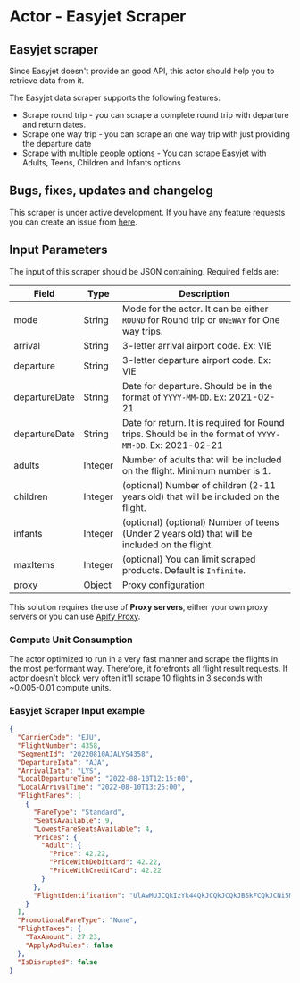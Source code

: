 # Actor - Easyjet Scraper

## Easyjet scraper

Since Easyjet doesn't provide an good API, this actor should help you to retrieve data from it.

The Easyjet data scraper supports the following features:

-   Scrape round trip - you can scrape a complete round trip with departure and return dates.
-   Scrape one way trip - you can scrape an one way trip with just providing the departure date
-   Scrape with multiple people options - You can scrape Easyjet with Adults, Teens, Children and Infants options

## Bugs, fixes, updates and changelog

This scraper is under active development. If you have any feature requests you can create an issue from [here](https://github.com/tugkan/easyjet-scraper/issues).

## Input Parameters

The input of this scraper should be JSON containing. Required fields are:

| Field            | Type    | Description                                                                                                                                                                                                                                                     |
| ---------------- | ------- | --------------------------------------------------------------------------------------------------------------------------------------------------------------------------------------------------------------------------------------------------------------- |
| mode             | String  | Mode for the actor. It can be either `ROUND` for Round trip or `ONEWAY` for One way trips.                                                                                                                                                                      |
| arrival           | String  | 3-letter arrival airport code. Ex: VIE                                                                                                                                                                                                                           |
| departure      | String  | 3-letter departure airport code. Ex: VIE                                                                                                                                                                                                                      |
| departureDate    | String  | Date for departure. Should be in the format of `YYYY-MM-DD`. Ex: 2021-02-21                                                                                                                                                                                     |
| departureDate    | String  | Date for return. It is required for Round trips. Should be in the format of `YYYY-MM-DD`. Ex: 2021-02-21                                                                                                                                                        |
| adults           | Integer | Number of adults that will be included on the flight. Minimum number is 1.                                                                                                                                                                                      |
| children         | Integer | (optional) Number of children (2-11 years old) that will be included on the flight.                                                                                                                                                                             |
| infants          | Integer | (optional) (optional) Number of teens (Under 2 years old) that will be included on the flight.                                                                                                                                                                  |
| maxItems         | Integer | (optional) You can limit scraped products. Default is `Infinite`.                                                                                                                                                                                               |
| proxy            | Object  | Proxy configuration                                                                                                                                                                                                                                             |
This solution requires the use of **Proxy servers**, either your own proxy servers or you can use <a href="https://www.apify.com/docs/proxy">Apify Proxy</a>.

### Compute Unit Consumption

The actor optimized to run in a very fast manner and scrape the flights in the most performant way. Therefore, it forefronts all flight result requests. If actor doesn't block very often it'll scrape 10 flights in 3 seconds with ~0.005-0.01 compute units.

### Easyjet Scraper Input example

```json
{
  "CarrierCode": "EJU",
  "FlightNumber": 4358,
  "SegmentId": "20220810AJALYS4358",
  "DepartureIata": "AJA",
  "ArrivalIata": "LYS",
  "LocalDepartureTime": "2022-08-10T12:15:00",
  "LocalArrivalTime": "2022-08-10T13:25:00",
  "FlightFares": [
    {
      "FareType": "Standard",
      "SeatsAvailable": 9,
      "LowestFareSeatsAvailable": 4,
      "Prices": {
        "Adult": {
          "Price": 42.22,
          "PriceWithDebitCard": 42.22,
          "PriceWithCreditCard": 42.22
        }
      },
      "FlightIdentification": "UlAwMUJCQkIzYk44QkJCQkJCQkJBSkFCQkJCNi5MWVNCNC5FVVJCQkJCUy5FVVJCTjA3MjAyMi0wOC0xMCAxMjoxNTowMFFK"
    }
  ],
  "PromotionalFareType": "None",
  "FlightTaxes": {
    "TaxAmount": 27.23,
    "ApplyApdRules": false
  },
  "IsDisrupted": false
}
```
